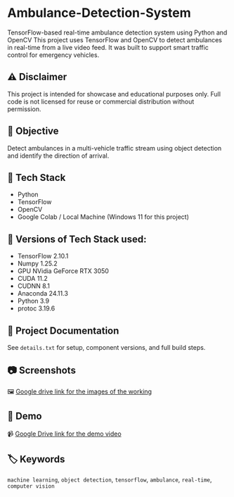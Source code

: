# Ambulance-Detection-System
TensorFlow-based real-time ambulance detection system using Python and OpenCV
This project uses TensorFlow and OpenCV to detect ambulances in real-time from a live video feed. It was built to support smart traffic control for emergency vehicles.


## ⚠️ Disclaimer
This project is intended for showcase and educational purposes only. Full code is not licensed for reuse or commercial distribution without permission.


## 🎯 Objective
Detect ambulances in a multi-vehicle traffic stream using object detection and identify the direction of arrival.


## 🧠 Tech Stack
- Python
- TensorFlow
- OpenCV
- Google Colab / Local Machine (Windows 11 for this project)


## 🚩 Versions of Tech Stack used:
- TensorFlow             2.10.1
- Numpy                  1.25.2
- GPU NVidia GeForce RTX 3050
- CUDA                   11.2
- CUDNN                  8.1
- Anaconda               24.11.3
- Python                 3.9
- protoc                 3.19.6


## 📝 Project Documentation
See `details.txt` for setup, component versions, and full build steps.


## 📷 Screenshots
🖼️ [Google drive link for the images of the working](https://drive.google.com/drive/folders/1Kf5Re7FlzpY_HJdUmAbEWYcWXfmp40hk?usp=sharing)


## 🎥 Demo
📹 [Google Drive link for the demo video](https://drive.google.com/drive/folders/1fdlpNBljcD5pSlLCAA7x7f6dbpUjROHg?usp=sharing)


## 🏷️ Keywords
`machine learning`, `object detection`, `tensorflow`, `ambulance`, `real-time`, `computer vision`


